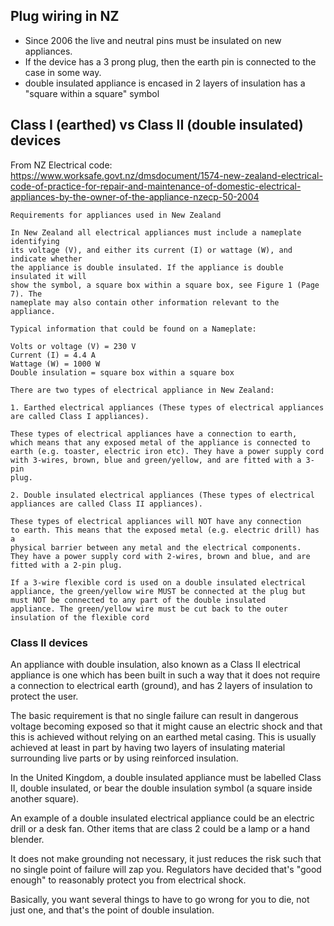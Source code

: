 ## Plug wiring in NZ

- Since 2006 the live and neutral pins must be insulated on new appliances.
- If the device has a 3 prong plug, then the earth pin is connected to the case
  in some way.
- double insulated appliance is encased in 2 layers of insulation has a "square
  within a square" symbol

## Class I (earthed) vs Class II (double insulated) devices

From NZ Electrical code:
https://www.worksafe.govt.nz/dmsdocument/1574-new-zealand-electrical-code-of-practice-for-repair-and-maintenance-of-domestic-electrical-appliances-by-the-owner-of-the-appliance-nzecp-50-2004

```
Requirements for appliances used in New Zealand

In New Zealand all electrical appliances must include a nameplate identifying
its voltage (V), and either its current (I) or wattage (W), and indicate whether
the appliance is double insulated. If the appliance is double insulated it will
show the symbol, a square box within a square box, see Figure 1 (Page 7). The
nameplate may also contain other information relevant to the appliance.

Typical information that could be found on a Nameplate:

Volts or voltage (V) = 230 V
Current (I) = 4.4 A
Wattage (W) = 1000 W
Double insulation = square box within a square box

There are two types of electrical appliance in New Zealand:

1. Earthed electrical appliances (These types of electrical appliances are called Class I appliances).

These types of electrical appliances have a connection to earth,
which means that any exposed metal of the appliance is connected to
earth (e.g. toaster, electric iron etc). They have a power supply cord
with 3-wires, brown, blue and green/yellow, and are fitted with a 3-pin
plug.

2. Double insulated electrical appliances (These types of electrical appliances are called Class II appliances).

These types of electrical appliances will NOT have any connection
to earth. This means that the exposed metal (e.g. electric drill) has a
physical barrier between any metal and the electrical components.
They have a power supply cord with 2-wires, brown and blue, and are
fitted with a 2-pin plug.

If a 3-wire flexible cord is used on a double insulated electrical
appliance, the green/yellow wire MUST be connected at the plug but
must NOT be connected to any part of the double insulated
appliance. The green/yellow wire must be cut back to the outer
insulation of the flexible cord
```

### Class II devices

An appliance with double insulation, also known as a Class II electrical
appliance is one which has been built in such a way that it does not require a
connection to electrical earth (ground), and has 2 layers of insulation to
protect the user.

The basic requirement is that no single failure can result in dangerous voltage
becoming exposed so that it might cause an electric shock and that this is
achieved without relying on an earthed metal casing. This is usually achieved at
least in part by having two layers of insulating material surrounding live parts
or by using reinforced insulation.

In the United Kingdom, a double insulated appliance must be labelled Class II,
double insulated, or bear the double insulation symbol (a square inside another
square).

An example of a double insulated electrical appliance could be an electric drill
or a desk fan. Other items that are class 2 could be a lamp or a hand blender.

It does not make grounding not necessary, it just reduces the risk such that no
single point of failure will zap you. Regulators have decided that's "good
enough" to reasonably protect you from electrical shock.

Basically, you want several things to have to go wrong for you to die, not just
one, and that's the point of double insulation.
